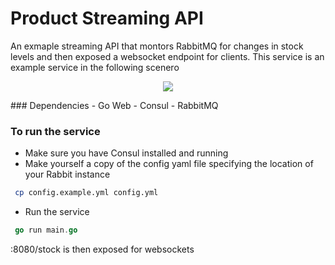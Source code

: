 # Product Streaming API

An exmaple streaming API that montors RabbitMQ for changes in stock levels and then exposed a websocket endpoint for clients.
This service is an example service in the following scenero
<p align="center">
  <img src="stock.png" />
</p>
### Dependencies
- Go Web
- Consul
- RabbitMQ

### To run the service
- Make sure you have Consul installed and running
- Make yourself a copy of the config yaml file specifying the location of your Rabbit instance
``` bash
 cp config.example.yml config.yml
```
- Run the service
``` Go
 go run main.go 
```
:8080/stock is then exposed for websockets
